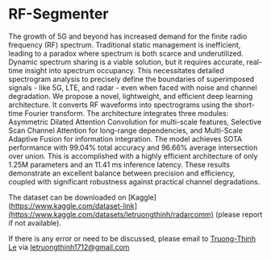 # RF-Segmenter

The growth of 5G and beyond has increased demand for the finite radio frequency (RF) spectrum. Traditional static management is inefficient, leading to a paradox where spectrum is both scarce and underutilized. Dynamic spectrum sharing is a viable solution, but it requires accurate, real-time insight into spectrum occupancy. This necessitates detailed spectrogram analysis to precisely define the boundaries of superimposed signals - like 5G, LTE, and radar - even when faced with noise and channel degradation. We propose a novel, lightweight, and efficient deep learning architecture. It converts RF waveforms into spectrograms using the short-time Fourier transform. The architecture integrates three modules: Asymmetric Dilated Attention Convolution for multi-scale features, Selective Scan Channel Attention for long-range dependencies, and Multi-Scale Adaptive Fusion for information integration. The model achieves SOTA performance with 99.04% total accuracy and 96.66% average intersection over union. This is accomplished with a highly efficient architecture of only 1.25M parameters and an 11.41 ms inference latency. These results demonstrate an excellent balance between precision and efficiency, coupled with significant robustness against practical channel degradations.

The dataset can be downloaded on [Kaggle](https://www.kaggle.com/dataset-link](https://www.kaggle.com/datasets/letruongthinh/radarcomm) (please report if not available).

If there is any error or need to be discussed, please email to [Truong-Thinh Le](https://github.com/KrynStackk) via [letruongthinh1712@gmail.com](mailto:letruongthinh1712@gmail.com)

